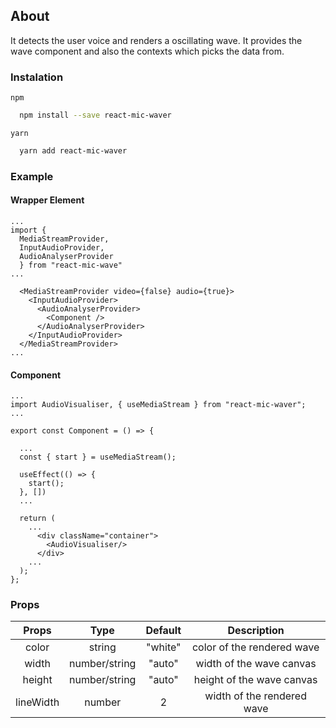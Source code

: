 ## About

It detects the user voice and renders a oscillating wave.
It provides the wave component and also the contexts which picks the data from.

### Instalation

`npm`

```sh
  npm install --save react-mic-waver
```

`yarn`

```sh
  yarn add react-mic-waver
```

### Example


#### Wrapper Element 
```tsx
...
import { 
  MediaStreamProvider, 
  InputAudioProvider, 
  AudioAnalyserProvider 
  } from "react-mic-wave"
...

  <MediaStreamProvider video={false} audio={true}>
    <InputAudioProvider>
      <AudioAnalyserProvider>
        <Component />
      </AudioAnalyserProvider>
    </InputAudioProvider>
  </MediaStreamProvider>
...
```

#### Component 

```tsx
...
import AudioVisualiser, { useMediaStream } from "react-mic-waver";
...

export const Component = () => {

  ...
  const { start } = useMediaStream();

  useEffect(() => {
    start();
  }, [])
  ...

  return (
    ...
      <div className="container">
        <AudioVisualiser/>
      </div>
    ...
  );
};

```

### Props

|   Props   |     Type      | Default |        Description         |
|:---------:|:-------------:|:-------:|:--------------------------:|
|   color   |    string     | "white" | color of the rendered wave |
|   width   | number/string | "auto"  |  width of the wave canvas  |
|  height   | number/string | "auto"  | height of the wave canvas  |
| lineWidth |    number     |    2    | width of the rendered wave |